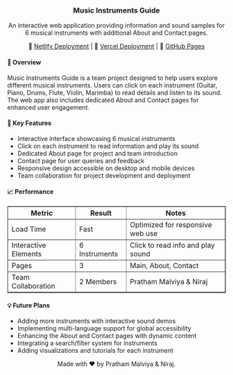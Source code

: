 <div align="center">
  <h3 align="center">Music Instruments Guide</h3>
  <p align="center">
    An interactive web application providing information and sound samples for 6 musical instruments with additional About and Contact pages.
  </p>
  
  <p align="center">
    🔗 <a href="https://music-instruments-guide.netlify.app/" target="_blank">Netlify Deployment</a> | 
    🔗 <a href="https://music-instruments-guide.vercel.app/" target="_blank">Vercel Deployment</a> | 
    🔗 <a href="https://prathammalviya1.github.io/Music-Instruments-Guide/" target="_blank">GitHub Pages</a>
  </p>
</div>

<div>
  <h4>🌟 Overview</h4>
  <p>
    Music Instruments Guide is a team project designed to help users explore different musical instruments. 
    Users can click on each instrument (Guitar, Piano, Drums, Flute, Violin, Marimba) to read details and listen to its sound. 
    The web app also includes dedicated About and Contact pages for enhanced user engagement.
  </p>

  <h4>🔑 Key Features</h4>
  <ul>
    <li>Interactive interface showcasing 6 musical instruments</li>
    <li>Click on each instrument to read information and play its sound</li>
    <li>Dedicated About page for project and team introduction</li>
    <li>Contact page for user queries and feedback</li>
    <li>Responsive design accessible on desktop and mobile devices</li>
    <li>Team collaboration for project development and deployment</li>
  </ul>

  <h4>📈 Performance</h4>
  <table border="1" cellpadding="5" cellspacing="0">
    <thead>
      <tr>
        <th>Metric</th>
        <th>Result</th>
        <th>Notes</th>
      </tr>
    </thead>
    <tbody>
      <tr>
        <td>Load Time</td>
        <td>Fast</td>
        <td>Optimized for responsive web use</td>
      </tr>
      <tr>
        <td>Interactive Elements</td>
        <td>6 Instruments</td>
        <td>Click to read info and play sound</td>
      </tr>
      <tr>
        <td>Pages</td>
        <td>3</td>
        <td>Main, About, Contact</td>
      </tr>
      <tr>
        <td>Team Collaboration</td>
        <td>2 Members</td>
        <td>Pratham Malviya & Niraj</td>
      </tr>
    </tbody>
  </table>

  <h4>💡 Future Plans</h4>
  <ul>
    <li>Adding more instruments with interactive sound demos</li>
    <li>Implementing multi-language support for global accessibility</li>
    <li>Enhancing the About and Contact pages with dynamic content</li>
    <li>Integrating a search/filter system for instruments</li>
    <li>Adding visualizations and tutorials for each instrument</li>
  </ul>
</div>

<div align="center">
  Made with ❤️ by Pratham Malviya & Niraj.
</div>
